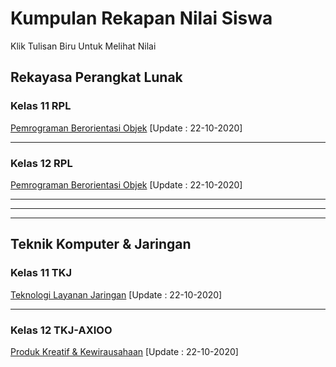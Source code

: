 # Kumpulan Rekapan Nilai Siswa

Klik Tulisan Biru Untuk Melihat Nilai

## Rekayasa Perangkat Lunak
### Kelas 11 RPL
[Pemrograman Berorientasi Objek](https://docs.google.com/spreadsheets/d/1iKYczebi5EYg0PM3OGmuz3y3ZYG87QfnygyiSz2rNlc/edit?usp=sharing) 
[Update : 22-10-2020]

<hr>

### Kelas 12 RPL
[Pemrograman Berorientasi Objek](https://docs.google.com/spreadsheets/d/1i-QMnPNmoNvLd1bsb6jU5kAQ_kJtepMKN410c3KZDPI/edit?usp=sharing) 
[Update : 22-10-2020]

<hr>
<hr>
<hr>

## Teknik Komputer & Jaringan
### Kelas 11 TKJ
[Teknologi Layanan Jaringan](https://docs.google.com/spreadsheets/d/1rlZb-g3Mtnjq-PmjsuhSqinC2Pitm94tf8x35N1zY8Q/edit?usp=sharing) 
[Update : 22-10-2020]

<hr>

### Kelas 12 TKJ-AXIOO
[Produk Kreatif & Kewirausahaan](https://docs.google.com/spreadsheets/d/1yJqimIvmkU8M4Zw2HJRHAB138Si34aU42UnG-Qv2qx8/edit?usp=sharing) 
[Update : 22-10-2020]
